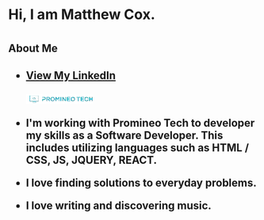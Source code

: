 <h1>Hi, I am Matthew Cox.<h1>

<h2>About Me<h2>
	
- [View My LinkedIn](https://www.linkedin.com/in/matthewthomascox/) <br><br>
![alt text](https://raw.githubusercontent.com/Masheen88/PromineoTech/main/promineotechlogo.webp "https://www.promineotech.com") <br>
- I'm working with Promineo Tech to developer my skills as a Software Developer.
  This includes utilizing languages such as HTML / CSS, JS, JQUERY, REACT.

- I love finding solutions to everyday problems.

- I love writing and discovering music.

